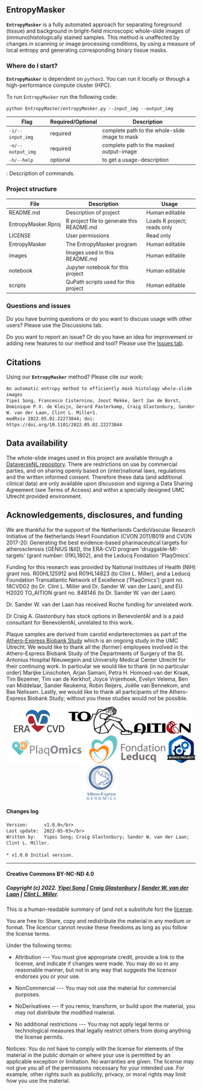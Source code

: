 ## EntropyMasker

<!-- Please add a brief introduction to explain what the project is about    -->

**`EntropyMasker`** is a fully automated approach for separating foreground (tissue) and background in bright-field microscopic whole-slide images of (immuno)histologically stained samples. This method is unaffected by changes in scanning or image processing conditions, by using a measure of local entropy and generating corresponding binary tissue masks.

### Where do I start?

**`EntropyMasker`** is dependent on `python3`. You can run it locally or through a high-performance compute cluster (HPC). <!-- We created
detailed instructions in the wiki to install the necessary
`python`-libraries.-->

To run `EntropyMasker` run the following code:

    python EntropyMaster/entropyMasker.py --input_img --output_img

| Flag              | Required/Optional | Description                                    |
|------------------|------------------|-------------------------------------|
| `-i/--input_img`  | required          | complete path to the whole-slide image to mask |
| `-o/--output_img` | required          | complete path to the masked output-image       |
| `-h/--help`       | optional          | to get a usage-description                     |

: Description of commands.

### Project structure

<!--  You can add rows to this table, using "|" to separate columns.         -->

| File                | Description                               | Usage                       |
|-------------------|-------------------------------|----------------------|
| README.md           | Description of project                    | Human editable              |
| EntropyMasker.Rproj | R project file to generate this README.md | Loads R project; reads only |
| LICENSE             | User permissions                          | Read only                   |
| EntropyMasker       | The EntropyMasker program                 | Human editable              |
| images              | Images used in this README.md             | Human editable              |
| notebook            | Jupyter notebook for this project         | Human editable              |
| scripts             | QuPath scripts used for this project      | Human editable              |

### Questions and issues

Do you have burning questions or do you want to discuss usage with other users? Please use the Discussions tab.

Do you want to report an issue? Or do you have an idea for improvement or adding new features to our method and tool? Please use the [Issues tab](https://github.com/CirculatoryHealth/EntropyMasker/issues).

## Citations

Using our **`EntropyMasker`** method? Please cite our work:

    An automatic entropy method to efficiently mask histology whole-slide images
    Yipei Song, Francesco Cisternino, Joost Mekke, Gert Jan de Borst, Dominique P.V. de Kleijn, Gerard Pasterkamp, Craig Glastonbury, Sander W. van der Laan, Clint L. Miller1.
    medRxiv 2022.05.02.22273844; doi: https://doi.org/10.1101/2022.05.02.22273844

## Data availability

The whole-slide images used in this project are available through a [DataverseNL repository](https://doi.org/10.34894/QI135J "ExpressScan: Histological whole-slide image data from the Athero-Express (AE) and Aneurysm-Express (AAA) Biobank Studies"). There are restrictions on use by commercial parties, and on sharing openly based on (inter)national laws, regulations and the written informed consent. Therefore these data (and additional clinical data) are only available upon discussion and signing a Data Sharing Agreement (see Terms of Access) and within a specially designed UMC Utrecht provided environment.

## Acknowledgements, disclosures, and funding

We are thankful for the support of the Netherlands CardioVascular Research Initiative of the Netherlands Heart Foundation (CVON 2011/B019 and CVON 2017-20: Generating the best evidence-based pharmaceutical targets for atherosclerosis [GENIUS I&II]), the ERA-CVD program 'druggable-MI-targets' (grant number: 01KL1802), and the Leducq Fondation 'PlaqOmics'.

Funding for this research was provided by National Institutes of Health (NIH) grant nos. R00HL125912 and R01HL14823 (to Clint L. Miller), and a Leducq Foundation Transatlantic Network of Excellence ('PlaqOmics') grant no. 18CVD02 (to Dr. Clint L. Miller and Dr. Sander W. van der Laan), and EU H2020 TO_AITION grant no. 848146 (to Dr. Sander W. van der Laan).

Dr. Sander W. van der Laan has received Roche funding for unrelated work.

Dr Craig A. Glastonbury has stock options in BenevolentAI and is a paid consultant for BenevolentAI, unrelated to this work.

Plaque samples are derived from carotid endarterectomies as part of the [Athero-Express Biobank Study](https://doi.org/10.1007/s10564-004-2304-6) which is an ongoing study in the UMC Utrecht. We would like to thank all the (former) employees involved in the Athero-Express Biobank Study of the Departments of Surgery of the St. Antonius Hospital Nieuwegein and University Medical Center Utrecht for their continuing work. In particular we would like to thank (in no particular order) Marijke Linschoten, Arjan Samani, Petra H. Homoed-van der Kraak, Tim Bezemer, Tim van de Kerkhof, Joyce Vrijenhoek, Evelyn Velema, Ben van Middelaar, Sander Reukema, Robin Reijers, Joëlle van Bennekom, and Bas Nelissen. Lastly, we would like to thank all participants of the Athero-Express Biobank Study; without you these studies would not be possible.

<center><a href='https://www.era-cvd.eu'><img src="images/ERA_CVD_Logo_CMYK.png" align="center" height="75"/></a> <a href='https://www.to-aition.eu'><img src="images/to_aition.png" align="center" height="75"/></a> <a href='https://www.plaqomics.com'><img src="images/leducq-logo-large.png" align="center" height="75"/></a> <a href='https://www.fondationleducq.org'><img src="images/leducq-logo-small.png" align="center" height="75"/></a> <a href='https://osf.io/zcvbs/'><img src="images/worcs_icon.png" align="center" height="75"/></a> <a href='https://www.atheroexpress.nl'><img src="images/AE_Genomics_2010.png" align="center" height="100"/></a></center>

#### Changes log

    Version:      v1.0.0</br>
    Last update:  2022-05-03</br>
    Written by:   Yipei Song; Craig Glastonbury; Sander W. van der Laan; Clint L. Miller.
        
    * v1.0.0 Initial version.  

------------------------------------------------------------------------

#### Creative Commons BY-NC-ND 4.0

##### Copyright (c) 2022. [Yipei Song](https://github.com/PetraSong) \| [Craig Glastonbury](https://github.com/GlastonburyC) \| [Sander W. van der Laan](https://github.com/swvanderlaan) \| [Clint L. Miller](https://github.com/clintmil).

This is a human-readable summary of (and not a substitute for) the [license](LICENSE).

You are free to: Share, copy and redistribute the material in any medium or format. The licencor cannot revoke these freedoms as long as you follow the license terms.

Under the following terms:

-   Attribution --- You must give appropriate credit, provide a link to the license, and indicate if changes were made. You may do so in any reasonable manner, but not in any way that suggests the licensor endorses you or your use.

-   NonCommercial --- You may not use the material for commercial purposes.

-   NoDerivatives --- If you remix, transform, or build upon the material, you may not distribute the modified material.

-   No additional restrictions --- You may not apply legal terms or technological measures that legally restrict others from doing anything the license permits.

Notices: You do not have to comply with the license for elements of the material in the public domain or where your use is permitted by an applicable exception or limitation. No warranties are given. The license may not give you all of the permissions necessary for your intended use. For example, other rights such as publicity, privacy, or moral rights may limit how you use the material.
